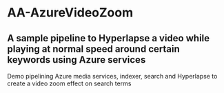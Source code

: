  AA-AzureVideoZoom
=========
A sample pipeline to Hyperlapse a video while playing at normal speed around certain keywords using Azure services
-------------------------------------------------
Demo pipelining Azure media services, indexer, search and Hyperlapse to create a video zoom effect on search terms 
